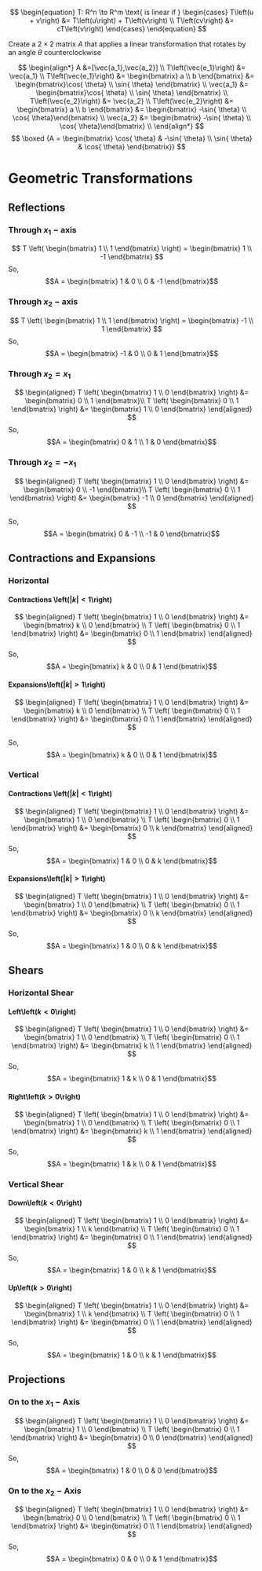 $$
\begin{equation} T: R^n \to R^m \text{ is linear if } \begin{cases} T\left(u + v\right) &= T\left(u\right) + T\left(v\right) \\ T\left(cv\right) &= cT\left(v\right) \end{cases} \end{equation}
$$

Create a $2\times2$ matrix $A$ that applies a linear transformation that rotates by an angle $\theta$ counterclockwise 

$$
\begin{align*}
A &=[\vec{a_1},\vec{a_2}] \\
T\left(\vec{e_1}\right) &= \vec{a_1} \\
T\left(\vec{e_1}\right) &= \begin{bmatrix} a \\ b \end{bmatrix} &= \begin{bmatrix}\cos{ \theta} \\ \sin{ \theta} \end{bmatrix} \\
\vec{a_1} &= \begin{bmatrix}\cos{ \theta} \\ \sin{ \theta} \end{bmatrix} \\
T\left(\vec{e_2}\right) &= \vec{a_2} \\
T\left(\vec{e_2}\right) &= \begin{bmatrix} a \\ b \end{bmatrix} &= \begin{bmatrix} -\sin{ \theta} \\ \cos{ \theta}\end{bmatrix} \\
\vec{a_2} &= \begin{bmatrix} -\sin{ \theta} \\ \cos{ \theta}\end{bmatrix} \\
\end{align*}
$$
$$
\boxed 
{A = \begin{bmatrix} \cos{ \theta} & -\sin{ \theta} \\ \sin{ \theta}  & \cos{ \theta} \end{bmatrix}}
$$

# Geometric Transformations
## Reflections
### Through $x_1-\text{axis}$ 
$$
T \left( \begin{bmatrix} 1 \\ 1  \end{bmatrix} \right) =  \begin{bmatrix} 1 \\ -1  \end{bmatrix} 
$$
So,
$$A = \begin{bmatrix} 1 & 0 \\ 0 & -1 \end{bmatrix}$$
### Through $x_2-\text{axis}$ 
$$
T \left( \begin{bmatrix} 1 \\ 1  \end{bmatrix} \right) = \begin{bmatrix} -1 \\ 1  \end{bmatrix}
$$
So,
$$A = \begin{bmatrix} -1 & 0 \\ 0 & 1 \end{bmatrix}$$
### Through $x_2=x_1$ 
$$
\begin{aligned}
T \left( \begin{bmatrix} 1 \\ 0 \end{bmatrix} \right) &= \begin{bmatrix} 0 \\ 1 \end{bmatrix}\\
T \left( \begin{bmatrix} 0 \\ 1 \end{bmatrix} \right) &= \begin{bmatrix} 1 \\ 0 \end{bmatrix}
\end{aligned}
$$
So,
$$A = \begin{bmatrix} 0 & 1 \\ 1 & 0 \end{bmatrix}$$
### Through $x_2=-x_1$ 
$$
\begin{aligned}
T \left( \begin{bmatrix} 1 \\ 0 \end{bmatrix} \right) &= \begin{bmatrix} 0 \\ -1 \end{bmatrix}\\
T \left( \begin{bmatrix} 0 \\ 1 \end{bmatrix} \right) &=  \begin{bmatrix} -1 \\ 0 \end{bmatrix} 
\end{aligned}
$$

So,
$$A = \begin{bmatrix} 0 & -1 \\ -1 & 0 \end{bmatrix}$$
## Contractions and Expansions
### Horizontal
#### Contractions \left(${|k|}<1$\right)

$$
\begin{aligned}
T \left( \begin{bmatrix} 1 \\ 0 \end{bmatrix} \right) &=  \begin{bmatrix} k \\ 0 \end{bmatrix} \\
T \left( \begin{bmatrix} 0 \\ 1 \end{bmatrix} \right) &=  \begin{bmatrix} 0 \\ 1 \end{bmatrix} 
\end{aligned}
$$
So,
$$A = \begin{bmatrix} k & 0 \\ 0 & 1 \end{bmatrix}$$
#### Expansions\left(${|k|}>1$\right)

$$
\begin{aligned}
T \left( \begin{bmatrix} 1 \\ 0 \end{bmatrix} \right) &=  \begin{bmatrix} k \\ 0 \end{bmatrix} \\
T \left( \begin{bmatrix} 0 \\ 1 \end{bmatrix} \right) &=  \begin{bmatrix} 0 \\ 1 \end{bmatrix} 
\end{aligned}
$$

So,
$$A = \begin{bmatrix} k & 0 \\ 0 & 1 \end{bmatrix}$$
### Vertical
#### Contractions \left(${|k|}<1$\right)

$$
\begin{aligned}
T \left( \begin{bmatrix} 1 \\ 0 \end{bmatrix} \right) &=  \begin{bmatrix} 1 \\ 0 \end{bmatrix} \\
T \left( \begin{bmatrix} 0 \\ 1 \end{bmatrix} \right) &=  \begin{bmatrix} 0 \\ k \end{bmatrix} 
\end{aligned}
$$
So,
$$A = \begin{bmatrix} 1 & 0 \\ 0 & k \end{bmatrix}$$
#### Expansions\left(${|k|}>1$\right)

$$
\begin{aligned}
T \left( \begin{bmatrix} 1 \\ 0 \end{bmatrix} \right) &=  \begin{bmatrix} 1 \\ 0 \end{bmatrix} \\
T \left( \begin{bmatrix} 0 \\ 1 \end{bmatrix} \right) &=  \begin{bmatrix} 0 \\ k \end{bmatrix} 
\end{aligned}
$$
So,
$$A = \begin{bmatrix} 1 & 0 \\ 0 & k \end{bmatrix}$$

## Shears
### Horizontal Shear
#### Left\left($k<0$\right)
$$
\begin{aligned}
T \left( \begin{bmatrix} 1 \\ 0 \end{bmatrix} \right) &=  \begin{bmatrix} 1 \\ 0 \end{bmatrix} \\
T \left( \begin{bmatrix} 0 \\ 1 \end{bmatrix} \right) &=  \begin{bmatrix} k \\ 1 \end{bmatrix} 
\end{aligned}
$$
So,
$$A = \begin{bmatrix} 1 & k \\ 0 & 1 \end{bmatrix}$$
#### Right\left($k>0$\right)
$$
\begin{aligned}
T \left( \begin{bmatrix} 1 \\ 0 \end{bmatrix} \right) &=  \begin{bmatrix} 1 \\ 0 \end{bmatrix} \\
T \left( \begin{bmatrix} 0 \\ 1 \end{bmatrix} \right) &=  \begin{bmatrix} k \\ 1 \end{bmatrix} 
\end{aligned}
$$
So,
$$A = \begin{bmatrix} 1 & k \\ 0 & 1 \end{bmatrix}$$

### Vertical Shear
#### Down\left($k<0$\right)
$$
\begin{aligned}
T \left( \begin{bmatrix} 1 \\ 0 \end{bmatrix} \right) &=  \begin{bmatrix} 1 \\ k \end{bmatrix} \\
T \left( \begin{bmatrix} 0 \\ 1 \end{bmatrix} \right) &=  \begin{bmatrix} 0 \\ 1 \end{bmatrix} 
\end{aligned}
$$
So,
$$A = \begin{bmatrix} 1 & 0 \\ k & 1 \end{bmatrix}$$
#### Up\left($k>0$\right)

$$
\begin{aligned}
T \left( \begin{bmatrix} 1 \\ 0 \end{bmatrix} \right) &=  \begin{bmatrix} 1 \\ k \end{bmatrix} \\
T \left( \begin{bmatrix} 0 \\ 1 \end{bmatrix} \right) &=  \begin{bmatrix} 0 \\ 1 \end{bmatrix} 
\end{aligned}
$$
So,
$$A = \begin{bmatrix} 1 & 0 \\ k & 1 \end{bmatrix}$$
## Projections
### On to the $x_1-\text{Axis}$
$$
\begin{aligned}
T \left( \begin{bmatrix} 1 \\ 0 \end{bmatrix} \right) &=  \begin{bmatrix} 1 \\ 0 \end{bmatrix} \\
T \left( \begin{bmatrix} 0 \\ 1 \end{bmatrix} \right) &=  \begin{bmatrix} 0 \\ 0 \end{bmatrix} 
\end{aligned}
$$
So,
$$A = \begin{bmatrix} 1 & 0 \\ 0 & 0 \end{bmatrix}$$
### On to the $x_2-\text{Axis}$
$$
\begin{aligned}
T \left( \begin{bmatrix} 1 \\ 0 \end{bmatrix} \right) &=  \begin{bmatrix} 0 \\ 0 \end{bmatrix} \\
T \left( \begin{bmatrix} 0 \\ 1 \end{bmatrix} \right) &=  \begin{bmatrix} 0 \\ 1 \end{bmatrix} 
\end{aligned}
$$
So,
$$A = \begin{bmatrix} 0 & 0 \\ 0 & 1 \end{bmatrix}$$





